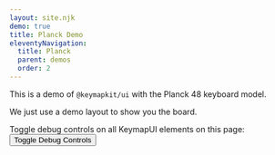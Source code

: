 ```yaml
---
layout: site.njk
demo: true
title: Planck Demo
eleventyNavigation:
  title: Planck
  parent: demos
  order: 2
---
```


This is a demo of `@keymapkit/ui` with the Planck 48 keyboard model.

We just use a demo layout to show you the board.

Toggle debug controls on all KeymapUI elements on this page:
<button onclick="toggleAllKeymapUiDebug()">Toggle Debug Controls</button>

<div id="app"></div>

<script type="module">
  import { Planck48ExampleLayout } from "/KeymapKit/keymaps/planck48-example-layout.js";
  const app = document.getElementById("app");
  const keymapUi = document.createElement("keymap-ui");
  const availableKeymaps = [Planck48ExampleLayout];
  keymapUi.setAttribute("id", "keymap-title");
  keymapUi.setAttribute("show-debug", "true");
  keymapUi.setAttribute("query-prefix", "keymap");
  keymapUi.setModelsAndMaps(availableKeymaps);
  app.appendChild(keymapUi);
</script>
